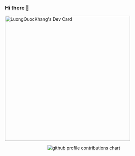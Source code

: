 ### Hi there 👋

<a href="https://app.daily.dev/luongquockhang"><img src="https://api.daily.dev/devcards/1413284059f34aa4b84c4ad27db4a92c.png?r=fd8" width="400" alt="LuongQuocKhang's Dev Card"/></a>

<!--
**LuongQuocKhang/LuongQuocKhang** is a ✨ _special_ ✨ repository because its `README.md` (this file) appears on your GitHub profile.

Here are some ideas to get you started:

- 🔭 I’m currently working on ...
- 🌱 I’m currently learning ...
- 👯 I’m looking to collaborate on ...
- 🤔 I’m looking for help with ...
- 💬 Ask me about ...
- 📫 How to reach me: ...
- 😄 Pronouns: ...
- ⚡ Fun fact: ...
-->

<p align="center" >
	<picture>
	  <source media="(prefers-color-scheme: dark)"  srcset="https://raw.githubusercontent.com/LuongQuocKhang/<repository>/output-3d-contrib/night.svg" />
	  <source media="(prefers-color-scheme: light)" srcset="https://raw.githubusercontent.com/LuongQuocKhang/<repository>/output-3d-contrib/day.svg" />
	  <img alt="github profile contributions chart" src="https://raw.githubusercontent.com/LuongQuocKhang/<repository>/output-3d-contrib/day.svg" />
	</picture>
</p>

